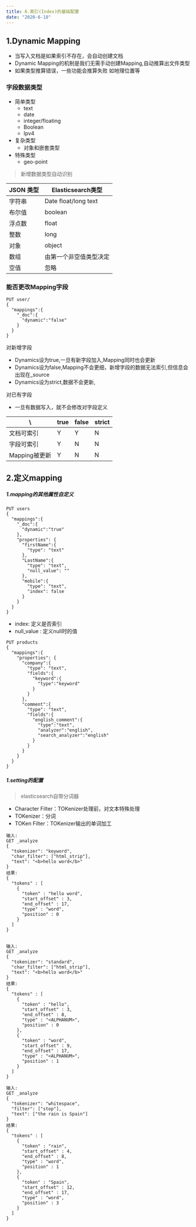```yaml
---
title: 6.索引(Index)的基础配置
date: "2020-6-18"
---
```


## 1.Dynamic Mapping
- 当写入文档是如果索引不存在，会自动创建文档
- Dynamic Mapping的机制是我们无需手动创建Mapping,自动推算出文件类型
- 如果类型推算错误，一些功能会推算失败 如地理位置等

### 字段数据类型
- 简单类型
  - text
  - date
  - integer/floating
  - Boolean
  - Ipv4
- 复杂类型
  - 对象和嵌套类型
- 特殊类型
  - geo-point

>新增数据类型自动识别

JSON 类型 | Elasticsearch类型
---|---
字符串 | Date float/long  text
布尔值 | boolean
浮点数 | float
整数 | long
对象 | object
数组 | 由第一个非空值类型决定
空值 | 忽略

### 能否更改Mapping字段

```
PUT user/
{
  "mappings":{
    "_doc":{
      "dynamic":"false"
    }
  }
}
```


对新增字段
- Dynamics设为true,一旦有新字段加入,Mapping同时也会更新
- Dynamics设为false,Mapping不会更细，新增字段的数据无法索引,但信息会出现在_source
- Dynamics设为strict,数据不会更新,

对已有字段

- 一旦有数据写入，就不会修改对字段定义

\ | true | false | strict
---|---|---|---
文档可索引 | Y | Y | N
字段可索引 | Y | N | N
Mapping被更新 | Y | N | N

## 2.定义mapping

##### 1.mapping的其他属性自定义
```
PUT users
{
  "mappings":{
    "_doc":{
      "dynamic":"true"
    },
    "properties": {
      "firstName":{
        "type": "text"
      },
      "LastName":{
        "type": "text",
        "null_value": ""
      },
      "mobile":{
        "type": "text",
        "index": false
      }
    }
  }
}
```
- index: 定义是否索引
- null_value : 定义null时的值


```
PUT products
{
  "mappings":{
    "properties": {
      "company":{
        "type": "text",
        "fields":{
          "keyword":{
            "type":"keyword"
          }
        }
      },
      "comment":{
        "type": "text",
        "fields":{
          "english_comment":{
            "type":"text",
            "analyzer":"english",
            "search_analyzer":"english"
          }
        }
      }
    }
  }
}
```

##### 1.setting的配置

>elasticsearch自带分词器
- Character Filter：TOKenizer处理前，对文本特殊处理
- TOKenizer：分词 
- TOKen Filter：TOKenizer输出的单词加工

```
输入:
GET _analyze
{
  "tokenizer": "keyword",
  "char_filter": ["html_strip"],
  "text": "<b>hello word</b>"
}
结果:
{
  "tokens" : [
    {
      "token" : "hello word",
      "start_offset" : 3,
      "end_offset" : 17,
      "type" : "word",
      "position" : 0
    }
  ]
}


输入:
GET _analyze
{
  "tokenizer": "standard",
  "char_filter": ["html_strip"],
  "text": "<b>hello word</b>"
}
结果:
{
  "tokens" : [
    {
      "token" : "hello",
      "start_offset" : 3,
      "end_offset" : 8,
      "type" : "<ALPHANUM>",
      "position" : 0
    },
    {
      "token" : "word",
      "start_offset" : 9,
      "end_offset" : 17,
      "type" : "<ALPHANUM>",
      "position" : 1
    }
  ]
}

输入:
GET _analyze
{
  "tokenizer": "whitespace",
  "filter": ["stop"],
  "text": ["the rain is Spain"]
}
结果:
{
  "tokens" : [
    {
      "token" : "rain",
      "start_offset" : 4,
      "end_offset" : 8,
      "type" : "word",
      "position" : 1
    },
    {
      "token" : "Spain",
      "start_offset" : 12,
      "end_offset" : 17,
      "type" : "word",
      "position" : 3
    }
  ]
}
```





